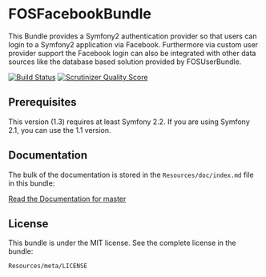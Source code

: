 FOSFacebookBundle
=================

This Bundle provides a Symfony2 authentication provider so that users can login to a
Symfony2 application via Facebook. Furthermore via custom user provider support
the Facebook login can also be integrated with other data sources like the
database based solution provided by FOSUserBundle.


[![Build Status](https://secure.travis-ci.org/FriendsOfSymfony/FOSFacebookBundle.png?branch=master)](http://travis-ci.org/FriendsOfSymfony/FOSFacebookBundle)
[![Scrutinizer Quality Score](https://scrutinizer-ci.com/g/FriendsOfSymfony/FOSFacebookBundle/badges/quality-score.png?s=15e53e898985730302ecb079408c7640d3b7291b)](https://scrutinizer-ci.com/g/FriendsOfSymfony/FOSFacebookBundle/)


Prerequisites
-------------

This version (1.3) requires at least Symfony 2.2. If you are using Symfony 2.1, you can use the 1.1 version.


Documentation
-------------

The bulk of the documentation is stored in the `Resources/doc/index.md`
file in this bundle:

[Read the Documentation for master](Resources/doc/index.md)


License
-------

This bundle is under the MIT license. See the complete license in the bundle:

    Resources/meta/LICENSE
